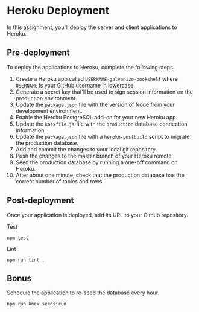 # Heroku Deployment

In this assignment, you'll deploy the server and client applications to Heroku.

## Pre-deployment

To deploy the applications to Heroku, complete the following steps.

1. Create a Heroku app called `USERNAME-galvanize-bookshelf` where `USERNAME` is your GitHub username in lowercase.
1. Generate a secret key that'll be used to sign session information on the production environment.
1. Update the `package.json` file with the version of Node from your development environment.
1. Enable the Heroku PostgreSQL add-on for your new Heroku app.
1. Update the `knexfile.js` file with the `production` database connection information.
1. Update the `package.json` file with a `heroku-postbuild` script to migrate the production database.
1. Add and commit the changes to your local git repository.
1. Push the changes to the master branch of your Heroku remote.
1. Seed the production database by running a one-off command on Heroku.
1. After about one minute, check that the production database has the correct number of tables and rows.

## Post-deployment

Once your application is deployed, add its URL to your Github repository.

Test

```shell
npm test
```

Lint

```shell
npm run lint .
```

## Bonus

Schedule the application to re-seed the database every hour.

```shell
npm run knex seeds:run
```
